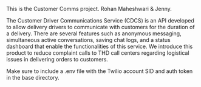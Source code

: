 This is the Customer Comms project.
Rohan Maheshwari & Jenny.

The Customer Driver Communications Service (CDCS) is an API developed to allow delivery drivers to communicate
with customers for the duration of a delivery. There are several features such as anonymous messaging,
simultaneous active conversations, saving chat logs, and a status dashboard that enable the functionalities of this
service. We introduce this product to reduce complaint calls to THD call centers regarding logistical issues in
delivering orders to customers.


Make sure to include a .env file with the Twilio account SID and auth token 
in the base directory. 
